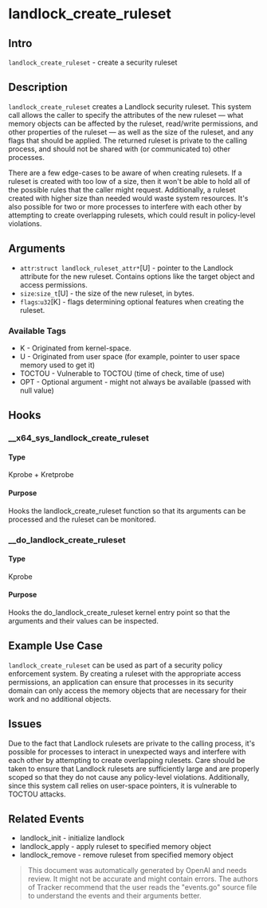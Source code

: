 
# landlock_create_ruleset

## Intro
`landlock_create_ruleset` - create a security ruleset

## Description
`landlock_create_ruleset` creates a Landlock security ruleset. This system call allows the caller to specify the attributes of the new ruleset — what memory objects can be affected by the ruleset, read/write permissions, and other properties of the ruleset — as well as the size of the ruleset, and any flags that should be applied. The returned ruleset is private to the calling process, and should not be shared with (or communicated to) other processes. 

There are a few edge-cases to be aware of when creating rulesets. If a ruleset is created with too low of a size, then it won't be able to hold all of the possible rules that the caller might request. Additionally, a ruleset created with higher size than needed would waste system resources. It's also possible for two or more processes to interfere with each other by attempting to create overlapping rulesets, which could result in policy-level violations.

## Arguments
* `attr`:`struct landlock_ruleset_attr*`[U] - pointer to the Landlock attribute for the new ruleset. Contains options like the target object and access permissions.
* `size`:`size_t`[U] - the size of the new ruleset, in bytes.
* `flags`:`u32`[K] - flags determining optional features when creating the ruleset.

### Available Tags
* K - Originated from kernel-space.
* U - Originated from user space (for example, pointer to user space memory used to get it)
* TOCTOU - Vulnerable to TOCTOU (time of check, time of use)
* OPT - Optional argument - might not always be available (passed with null value)

## Hooks
### __x64_sys_landlock_create_ruleset
#### Type
Kprobe + Kretprobe
#### Purpose
Hooks the landlock_create_ruleset function so that its arguments can be processed and the ruleset can be monitored.

### __do_landlock_create_ruleset
#### Type
Kprobe
#### Purpose
Hooks the do_landlock_create_ruleset kernel entry point so that the arguments and their values can be inspected.

## Example Use Case
`landlock_create_ruleset` can be used as part of a security policy enforcement system. By creating a ruleset with the appropriate access permissions, an application can ensure that processes in its security domain can only access the memory objects that are necessary for their work and no additional objects.

## Issues
Due to the fact that Landlock rulesets are private to the calling process, it's possible for processes to interact in unexpected ways and interfere with each other by attempting to create overlapping rulesets. Care should be taken to ensure that Landlock rulesets are sufficiently large and are properly scoped so that they do not cause any policy-level violations. Additionally, since this system call relies on user-space pointers, it is vulnerable to TOCTOU attacks.

## Related Events
* landlock_init - initialize landlock
* landlock_apply - apply ruleset to specified memory object
* landlock_remove - remove ruleset from specified memory object

> This document was automatically generated by OpenAI and needs review. It might
> not be accurate and might contain errors. The authors of Tracker recommend that
> the user reads the "events.go" source file to understand the events and their
> arguments better.
